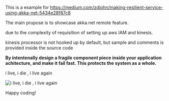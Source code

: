 This is a example for https://medium.com/zdjohn/making-resilient-service-using-akka-net-5434e28f87c8

The main prupose is to showcase akka.net remote feature.

due to the complexity of requisition of setting up aws IAM and kinesis.

kinesis processor is not hooked up by default, but sample and comments is provided inside the source code

**By intentenally design a fragile component piece inside your application achitecture, and make it fail fast. 
This protects the system as a whole.**

i live, i die , i live again

![i live, i die , i live again](http://i.makeagif.com/media/6-02-2016/X0PGo3.gif)


Happy coding!
